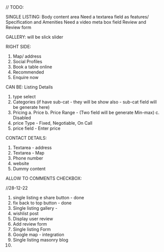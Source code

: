 // TODO: 

SINGLE LISTING:
Body content area
Need a textarea field as features/ Specification and Amenities
Need a video meta box field
Review and Review form

GALLERY:
will be slick slider

RIGHT SIDE: 
1. Map/ address
2. Social Profiles
3. Book a table online
4. Recommended
5. Enquire now

CAN BE:
Listing Details
1. type select
2. Categories (if have sub-cat - they will be show also - sub-cat field will be generate here)
3. Pricing
    a. Price
    b. Price Range - (Two field will be generate Min-max)
    c. Disabled
4. price Type - Fixed, Negotiable, On Call
4. price field - Enter price


CONTACT DETAILS:
1. Textarea - address
2. Textarea - Map
3. Phone number
3. website
4. Dummy content

ALLOW TO COMMENTS CHECKBOX:

//28-12-22
1. single listing e share button - done
2. fix back to top button - done
3. Single listing gallery - 
4. wishlist post
5. Display user review
6. Add review form
7. Single listing Form
8. Google map - integration
9. Single listing masonry blog 
10. 
